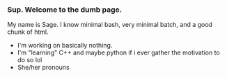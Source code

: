 ### Sup. Welcome to the dumb page.

My name is Sage. I know minimal bash, very minimal batch, and a good chunk of html.
  - I'm working on basically nothing.
  - I'm "learning" C++ and maybe python if i ever gather the motivation to do so lol
  - She/her pronouns

<!--
**foxsouns/foxsouns** is a ✨ _special_ ✨ repository because its `README.md` (this file) appears on your GitHub profile.

Here are some ideas to get you started:

- 🔭 I’m currently working on ...
- 🌱 I’m currently learning ...
- 👯 I’m looking to collaborate on ...
- 🤔 I’m looking for help with ...
- 💬 Ask me about ...
- 📫 How to reach me: ...
- 😄 Pronouns: ...
- ⚡ Fun fact: ...
-->
